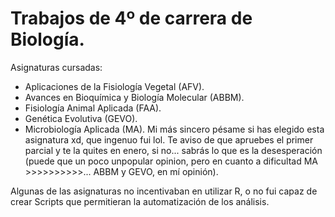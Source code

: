 # Trabajos de 4º de carrera de Biología.

Asignaturas cursadas: 
* Aplicaciones de la Fisiología Vegetal (AFV).
* Avances en Bioquímica y Biología Molecular (ABBM).
* Fisiología Animal Aplicada (FAA).
* Genética Evolutiva (GEVO).
* Microbiología Aplicada (MA). Mi más sincero pésame si has elegido esta asignatura xd, que ingenuo fui lol. Te aviso de que apruebes el primer parcial y te la quites en     enero, si no... sabrás lo que es la desesperación (puede que un poco unpopular opinion, pero en cuanto a dificultad MA >>>>>>>>>>... ABBM y GEVO, en mí opinión). 

Algunas de las asignaturas no incentivaban en utilizar R, o no fui capaz de crear Scripts que permitieran la automatización de los análisis.
